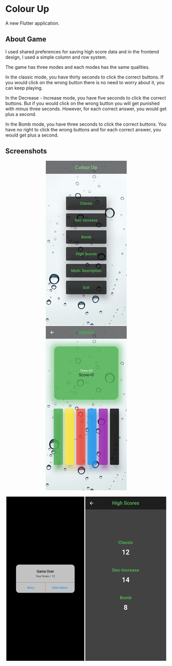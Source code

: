 # Colour Up

A new Flutter application.

## About Game

I used shared preferences for saving high score data and in the frontend design, I used a simple column and row system. 

The game has three modes and each modes has the same qualities.

In the classic mode, you have thirty seconds to click the correct buttons. If you would click on the wrong button there is no need to worry about it, you can keep playing.

In the Decrease - Increase mode, you have five seconds to click the correct buttons. But if you would click on the wrong button you will get punished with minus three seconds. However, for each correct answer, you would get plus a second.

In the Bomb mode, you have three seconds to click the correct buttons. You have no right to click the wrong buttons and for each correct answer, you would get plus a second.

## Screenshots

<div style="text-align:center"><img src="https://github.com/MortuusestChe/Colour-Up-Game/blob/main/Colour%20Up/assets/screenshots/1.jpg" />
<img src="https://github.com/MortuusestChe/Colour-Up-Game/blob/main/Colour%20Up/assets/screenshots/2.jpg" />
</div>
<br />

<div style="text-align:center"><img src="https://github.com/MortuusestChe/Colour-Up-Game/blob/main/Colour%20Up/assets/screenshots/3.jpg" />
<img src="https://github.com/MortuusestChe/Colour-Up-Game/blob/main/Colour%20Up/assets/screenshots/4.jpg" />
</div>


